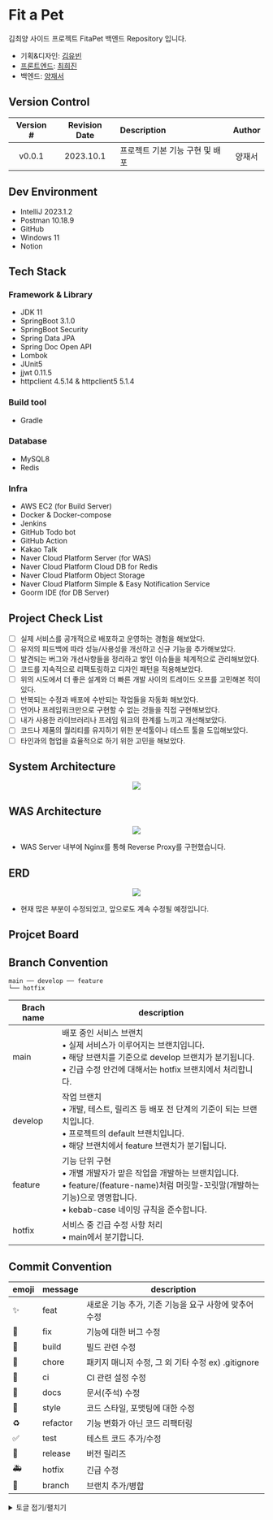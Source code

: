 # Fit a Pet
김최양 사이드 프로젝트 FitaPet 백엔드 Repository 입니다.

- 기획&디자인: [김유빈](https://github.com/youvebeen09)
- [프론트엔드](https://github.com/KCY-Fit-a-Pet/fit-a-pet-client): [최희진](https://github.com/heejinnn)
- 백엔드: [양재서](https://github.com/psychology50)

## Version Control
| Version # | Revision Date | Description         | Author |
|:---------:|:-------------:|:--------------------|:------:|
|  v0.0.1   |   2023.10.1   | 프로젝트 기본 기능 구현 및 배포  | 양재서 |

## Dev Environment
- IntelliJ 2023.1.2
- Postman 10.18.9
- GitHub 
- Windows 11
- Notion

## Tech Stack
### Framework & Library
- JDK 11
- SpringBoot 3.1.0
- SpringBoot Security
- Spring Data JPA
- Spring Doc Open API  
- Lombok 
- JUnit5
- jjwt 0.11.5
- httpclient 4.5.14 & httpclient5 5.1.4 

### Build tool
- Gradle

### Database
- MySQL8
- Redis

### Infra
- AWS EC2 (for Build Server)
- Docker & Docker-compose
- Jenkins
- GitHub Todo bot
- GitHub Action
- Kakao Talk
- Naver Cloud Platform Server (for WAS)
- Naver Cloud Platform Cloud DB for Redis
- Naver Cloud Platform Object Storage
- Naver Cloud Platform Simple & Easy Notification Service
- Goorm IDE (for DB Server)

## Project Check List
- [ ]  실제 서비스를 공개적으로 배포하고 운영하는 경험을 해보았다.
- [ ]  유저의 피드백에 따라 성능/사용성을 개선하고 신규 기능을 추가해보았다.
- [ ]  발견되는 버그와 개선사항들을 정리하고 쌓인 이슈들을 체계적으로 관리해보았다.
- [ ]  코드를 지속적으로 리팩토링하고 디자인 패턴을 적용해보았다.
- [ ]  위의 시도에서 더 좋은 설계와 더 빠른 개발 사이의 트레이드 오프를 고민해본 적이 있다.
- [ ]  반복되는 수정과 배포에 수반되는 작업들을 자동화 해보았다.
- [ ]  언어나 프레임워크만으로 구현할 수 없는 것들을 직접 구현해보았다.
- [ ]  내가 사용한 라이브러리나 프레임 워크의 한계를 느끼고 개선해보았다.
- [ ]  코드나 제품의 퀄리티를 유지하기 위한 분석툴이나 테스트 툴을 도입해보았다.
- [ ]  타인과의 협업을 효율적으로 하기 위한 고민을 해보았다.

## System Architecture
<div align="center"><img src="https://github.com/KCY-Fit-a-Pet/fit-a-pet-client/assets/96044622/08a48299-460b-46c9-ac83-ac7aec15d73c"></img></div>

## WAS Architecture
<div align="center"><img src="https://github.com/KCY-Fit-a-Pet/fit-a-pet-client/assets/96044622/81ec4e4b-8a15-4a26-a8ff-96022dfde03f"></img></div>

- WAS Server 내부에 Nginx를 통해 Reverse Proxy를 구현했습니다.

## ERD
<div align="center"><img src="https://github.com/KCY-Fit-a-Pet/fit-a-pet-client/assets/96044622/25596514-4b67-4ccb-9186-4197f0facb3d"></img></div>

- 현재 많은 부분이 수정되었고, 앞으로도 계속 수정될 예정입니다.

## Projcet Board


## Branch Convention

```
main ── develop ── feature
└── hotfix
```

| Brach name | description                                                                                                                               |
| --- |-------------------------------------------------------------------------------------------------------------------------------------------|
| main | 배포 중인 서비스 브랜치 <br/> • 실제 서비스가 이루어지는 브랜치입니다. <br/> • 해당 브랜치를 기준으로 develop 브랜치가 분기됩니다.<br/> • 긴급 수정 안건에 대해서는 hotfix 브랜치에서 처리합니다.            |
| develop | 작업 브랜치 <br/> • 개발, 테스트, 릴리즈 등 배포 전 단계의 기준이 되는 브랜치입니다. <br/> • 프로젝트의 default 브랜치입니다. <br/> • 해당 브랜치에서 feature 브랜치가 분기됩니다.                  |
| feature | 기능 단위 구현 <br/> • 개별 개발자가 맡은 작업을 개발하는 브랜치입니다. <br/> • feature/(feature-name)처럼 머릿말-꼬릿말(개발하는 기능)으로 명명합니다. <br/> • kebab-case 네이밍 규칙을 준수합니다. |
| hotfix | 서비스 중 긴급 수정 사항 처리 <br/> • main에서 분기합니다. |

## Commit Convention

| emoji | message | description |
| --- | --- | --- |
| :sparkles: | feat | 새로운 기능 추가, 기존 기능을 요구 사항에 맞추어 수정 |
| :bug: | fix | 기능에 대한 버그 수정 |
| :green_heart: | build | 빌드 관련 수정 |
| :pushpin: | chore | 패키지 매니저 수정, 그 외 기타 수정 ex) .gitignore |
| :construction_worker: | ci | CI 관련 설정 수정 |
| :closed_book: | docs | 문서(주석) 수정 |
| :art: | style | 코드 스타일, 포맷팅에 대한 수정 |
| :recycle: | refactor | 기능 변화가 아닌 코드 리팩터링 |
| :white_check_mark: | test | 테스트 코드 추가/수정 |
| :bookmark: | release | 버전 릴리즈 |
| :ambulance: | hotfix | 긴급 수정 |
| :twisted_rightwards_arrows: | branch | 브랜치 추가/병합 |

<details>
<summary>토글 접기/펼치기</summary>
<div markdown="1">
    - [ ]  `**feat : 회원가입 API 구현**`과 같이 `**머릿말: 내용**` 형식으로 작성합니다.
    - [ ]  refactoring의 경우 기능 변화 없이 구조 개선을 하는 경우 사용합니다.
    - [ ]  여러 작업을 동시 실행한 경우 한 줄에 한 내용씩 입력합니다. 순서는 메인이 된 작업을 우선으로 둡니다.
        
        ```
        - ❌ 잘못된 예시_1
        feat: 버튼 컴포넌트 구현, API 중복 요청 현상 해결
        
        - ❌ 잘못된 예시_2
        feat: 버튼 컴포넌트 구현 || fix: API 중복 요청 현상 해결
        
        - ⭕ 올바른 예시
        feat: 버튼 컴포넌트 구현
        fix: API 중복 요청 현상 해결
        ```
</div>
</details>

